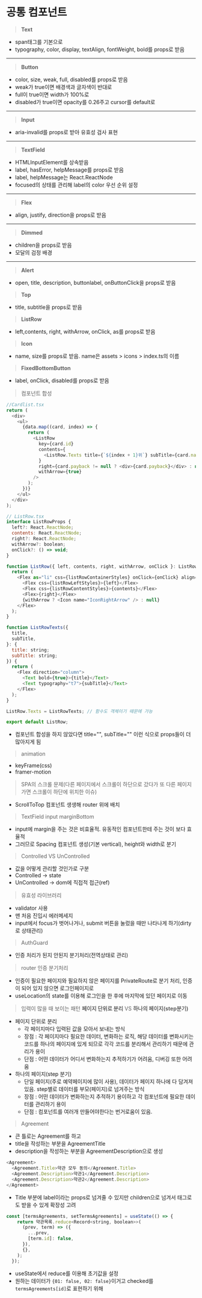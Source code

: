 # 공통 컴포넌트

> **Text**

- span태그를 기본으로
- typography, color, display, textAlign, fontWeight, bold를 props로 받음

---

> **Button**

- color, size, weak, full, disabled를 props로 받음
- weak가 true이면 배경색과 글자색이 반대로
- full이 true이면 width가 100%로
- disabled가 true이면 opacity를 0.26주고 cursor를 default로

---

> **Input**

- aria-invalid를 props로 받아 유효성 검사 표현

---

> **TextField**

- HTMLInputElement를 상속받음
- label, hasError, helpMessage를 props로 받음
- label, helpMessage는 React.ReactNode
- focused의 상태를 관리해 label의 color 우선 순위 설정

---

> **Flex**

- align, justify, direction을 props로 받음

---

> **Dimmed**

- children을 props로 받음
- 모달의 검정 배경

---

> **Alert**

- open, title, description, buttonlabel, onButtonClick을 props로 받음

> **Top**

- title, subtitle을 props로 받음

> **ListRow**

- left,contents, right, withArrow, onClick, as를 props로 받음

> **Icon**

- name, size를 props로 받음. name은 assets > icons > index.ts의 이름

> **FixedBottomButton**

- label, onClick, disabled를 props로 받음

> 컴포넌트 합성

```js
//Cardlist.tsx
return (
  <div>
    <ul>
      {data.map((card, index) => {
        return (
          <ListRow
            key={card.id}
            contents={
              <ListRow.Texts title={`${index + 1}위`} subTitle={card.name} />
            }
            right={card.payback != null ? <div>{card.payback}</div> : null}
            withArrow={true}
          />
        );
      })}
    </ul>
  </div>
);

// ListRow.tsx
interface ListRowProps {
  left?: React.ReactNode;
  contents: React.ReactNode;
  right?: React.ReactNode;
  withArrow?: boolean;
  onClick?: () => void;
}

function ListRow({ left, contents, right, withArrow, onClick }: ListRowProps) {
  return (
    <Flex as="li" css={listRowContainerStyles} onClick={onClick} align="center">
      <Flex css={listRowLeftStyles}>{left}</Flex>
      <Flex css={listRowContentStyles}>{contents}</Flex>
      <Flex>{right}</Flex>
      {withArrow ? <Icon name="IconRightArrow" /> : null}
    </Flex>
  );
}

function ListRowTexts({
  title,
  subTitle,
}: {
  title: string;
  subTitle: string;
}) {
  return (
    <Flex direction="column">
      <Text bold={true}>{title}</Text>
      <Text typography="t7">{subTitle}</Text>
    </Flex>
  );
}

ListRow.Texts = ListRowTexts; // 함수도 객체이기 때문에 가능

export default ListRow;
```

- 컴포넌트 합성을 하지 않았다면 title="", subTitle="" 이런 식으로 props들이 더 많아지게 됨

> animation

- keyFrame(css)
- framer-motion

> SPA의 스크롤 문제(다른 페이지에서 스크롤이 하단으로 갔다가 또 다른 페이지 가면 스크롤이 하단에 위치한 이슈)

- ScrollToTop 컴포넌트 생생해 router 위에 배치

> TextField input marginBottom

- input에 margin을 주는 것은 비효율적. 유동적인 컴포넌트한테 주는 것이 보다 효율적
- 그러므로 Spacing 컴포넌트 생성(기본 vertical), height와 width로 분기

> Controlled VS UnControlled

- 값을 어떻게 관리할 것인가로 구분
- Controlled -> state
- UnControlled -> dom에 직접적 접근(ref)

> 유효성 라이브러리

- validator 사용
- 맨 처음 진입시 에러메세지
- input에서 focus가 벗어나거나, submit 버튼을 눌렀을 때만 나타나게 하기(dirty로 상태관리)

> AuthGuard

- 인증 처리가 된지 안된지 분기처리(전역상태로 관리)

> router 인증 분기처리

- 인증이 필요한 페이지와 필요하지 않은 페이지를 PrivateRoute로 분기 처리, 인증이 되어 있지 않으면 로그인페이지로
- useLocation의 state를 이용해 로그인을 한 후에 마지막에 있던 페이지로 이동

> 입력이 많을 때 보이는 패턴 **페이지 단위로 분리** VS **하나의 페이지(step분기)**

- 페이지 단위로 분리
  - 각 페이지마다 입력된 값을 모아서 보내는 방식
  - 장점 : 각 페이지마다 필요한 데이터, 변화하는 로직, 해당 데이터를 변화시키는 코드를 하나의 페이지에 있게 되므로 각각 코드를 분리해서 관리하기 때문에 관리가 용이
  - 단점 : 어떤 데이터가 어디서 변화하는지 추적하기가 어려움, 디버깅 또한 어려움
- 하나의 페이지(step 분기)
  - 단일 페이지(주로 예약페이지에 많이 사용), 데이터가 페이지 하나에 다 담겨져 있음. step별로 데이터를 부모(페이지)로 넘겨주는 방식
  - 장점 : 어떤 데이터가 변화하는지 추적하기 용이하고 각 컴포넌트에 필요한 데이터를 관리하기 용이
  - 단점 : 컴포넌트를 여러개 만들어야한다는 번거로움이 있음.

> Agreement

- 큰 틀로는 Agreement를 하고
- title을 작성하는 부분을 AgreementTitle
- description을 작성하는 부분을 AgreementDescription으로 생성

```js
<Agreement>
  <Agreement.Title>약관 모두 동의</Agreement.Title>
  <Agreement.Description>약관1</Agreement.Description>
  <Agreement.Description>약관2</Agreement.Description>
</Agreement>
```

- Title 부분에 label이라는 props로 넘겨줄 수 있지만 children으로 넘겨서 태그로도 받을 수 있게 확장성 고려

```js
const [termsAgreements, setTermsAgreements] = useState(() => {
    return 약관목록.reduce<Record<string, boolean>>(
      (prev, term) => ({
        ...prev,
        [term.id]: false,
      }),
      {},
    );
  });
```

- useState에서 reduce를 이용해 초기값을 설정
- 원하는 데이터가 `{01: false, 02: false}`이거고 checked를 `termsAgreements[id]`로 표현하기 위해
